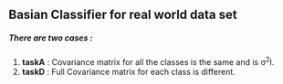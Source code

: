 ## Basian Classifier for real world data set
##### There are two cases :

1. **taskA** : Covariance matrix for all the classes is the same and is σ<sup>2</sup>I.
2. **taskD** : Full Covariance matrix for each class is different.